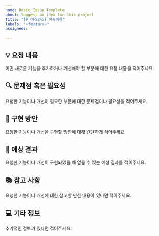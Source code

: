 ```yaml
---
name: Basic Issue Template
about: Suggest an idea for this project
title: "[# 이슈번호] 이슈이름"
labels: "⭐️feature⭐️"
assignees: ''

---
```


## 💡 요청 내용
어떤 새로운 기능을 추가하거나 개선해야 할 부분에 대한 요청 내용을 적어주세요.

## 🔍 문제점 혹은 필요성
요청한 기능이나 개선이 필요한 부분에 대한 문제점이나 필요성을 적어주세요.

## 🚀 구현 방안
요청한 기능이나 개선을 구현할 방안에 대해 간단하게 적어주세요.

## 🎉 예상 결과
요청한 기능이나 개선이 구현되었을 때 얻을 수 있는 예상 결과를 적어주세요.

## 📚 참고 사항
요청한 기능이나 개선에 대한 참고할 만한 내용이 있다면 적어주세요.

## 💻 기타 정보
추가적인 정보가 있다면 적어주세요.
